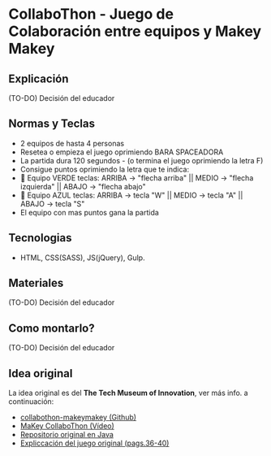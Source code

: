 # CollaboThon - Juego de Colaboración entre equipos y Makey Makey

## Explicación
(TO-DO) Decisión del educador

## Normas y Teclas
- 2 equipos de hasta 4 personas
- Resetea o empieza el juego oprimiendo BARA SPACEADORA
- La partida dura 120 segundos - (o termina el juego oprimiendo la letra F)
- Consigue puntos oprimiendo la letra que te indica:
- 💚 Equipo VERDE teclas: ARRIBA -> "flecha arriba" || MEDIO -> "flecha izquierda" || ABAJO -> "flecha abajo"
- 💙 Equipo AZUL teclas: ARRIBA -> tecla "W" || MEDIO -> tecla "A" || ABAJO -> tecla "S"
- El equipo con mas puntos gana la partida

## Tecnologias
- HTML, CSS(SASS), JS(jQuery), Gulp.

## Materiales
(TO-DO) Decisión del educador

## Como montarlo?
(TO-DO) Decisión del educador

## Idea original
La idea original es del **The Tech Museum of Innovation**, ver más info. a continuación:
- [collabothon-makeymakey (Github)](https://github.com/sabatesduran/collabothon-makeymakey "Github")
- [MaKey CollaboThon (Vídeo)](https://www.youtube.com/watch?v=5XjZ2MFmYjk "Video")
- [Repositorio original en Java](https://github.com/kguglielmino/TheTech)
- [Expliccación del juego original (pags.36-40)](http://www.thetech.org/MakerspaceTheTechBetaSamplerCookbook.pdf)
